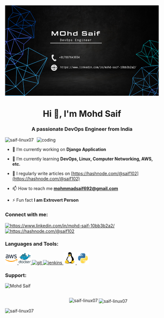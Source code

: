 ![logo](https://github.com/saif-linux07/saif-linux07/blob/main/Black%20Futuristic%20Software%20Engineer%20Business%20Card.png)
<h1 align="center">Hi 👋, I'm Mohd Saif</h1>
<h3 align="center">A passionate DevOps Engineer from India</h3>

<img align="right" alt="coding" width="400" src="https://cdn.dribbble.com/users/926537/screenshots/4502902/dev-ops-gif-dr.gif">

<p align="left"> <img src="https://komarev.com/ghpvc/?username=saif-linux07&label=Profile%20views&color=0e75b6&style=flat" alt="saif-linux07" /> </p>

- 🔭 I’m currently working on **Django Application**

- 🌱 I’m currently learning **DevOps, Linux, Computer Networking, AWS, etc.**

- 📝 I regularly write articles on [https://hashnode.com/@saif102](https://hashnode.com/@saif102)

- 📫 How to reach me **mohmmadsaif692@gmail.com**

- ⚡ Fun fact **I am Extrovert Person**

<h3 align="left">Connect with me:</h3>
<p align="left">
<a href="https://linkedin.com/in/https://www.linkedin.com/in/mohd-saif-10bb3b2a2/" target="blank"><img align="center" src="https://raw.githubusercontent.com/rahuldkjain/github-profile-readme-generator/master/src/images/icons/Social/linked-in-alt.svg" alt="https://www.linkedin.com/in/mohd-saif-10bb3b2a2/" height="30" width="40" /></a>
<a href="https://hashnode.com/https://hashnode.com/@saif102" target="blank"><img align="center" src="https://raw.githubusercontent.com/rahuldkjain/github-profile-readme-generator/master/src/images/icons/Social/hashnode.svg" alt="https://hashnode.com/@saif102" height="30" width="40" /></a>
</p>

<h3 align="left">Languages and Tools:</h3>
<p align="left"> <a href="https://aws.amazon.com" target="_blank" rel="noreferrer"> <img src="https://raw.githubusercontent.com/devicons/devicon/master/icons/amazonwebservices/amazonwebservices-original-wordmark.svg" alt="aws" width="40" height="40"/> </a> <a href="https://www.docker.com/" target="_blank" rel="noreferrer"> <img src="https://raw.githubusercontent.com/devicons/devicon/master/icons/docker/docker-original-wordmark.svg" alt="docker" width="40" height="40"/> </a> <a href="https://git-scm.com/" target="_blank" rel="noreferrer"> <img src="https://www.vectorlogo.zone/logos/git-scm/git-scm-icon.svg" alt="git" width="40" height="40"/> </a> <a href="https://www.jenkins.io" target="_blank" rel="noreferrer"> <img src="https://www.vectorlogo.zone/logos/jenkins/jenkins-icon.svg" alt="jenkins" width="40" height="40"/> </a> <a href="https://www.linux.org/" target="_blank" rel="noreferrer"> <img src="https://raw.githubusercontent.com/devicons/devicon/master/icons/linux/linux-original.svg" alt="linux" width="40" height="40"/> </a> <a href="https://www.python.org" target="_blank" rel="noreferrer"> <img src="https://raw.githubusercontent.com/devicons/devicon/master/icons/python/python-original.svg" alt="python" width="40" height="40"/> </a> </p>

<h3 align="left">Support:</h3>
<p><a href="https://www.buymeacoffee.com/Mohd Saif"> <img align="left" src="https://cdn.buymeacoffee.com/buttons/v2/default-yellow.png" height="50" width="210" alt="Mohd Saif" /></a></p><br><br>

<p><img align="left" src="https://github-readme-stats.vercel.app/api/top-langs?username=saif-linux07&show_icons=true&locale=en&layout=compact" alt="saif-linux07" /></p>

<p>&nbsp;<img align="center" src="https://github-readme-stats.vercel.app/api?username=saif-linux07&show_icons=true&locale=en" alt="saif-linux07" /></p>

<p><img align="center" src="https://github-readme-streak-stats.herokuapp.com/?user=saif-linux07&" alt="saif-linux07" /></p>
